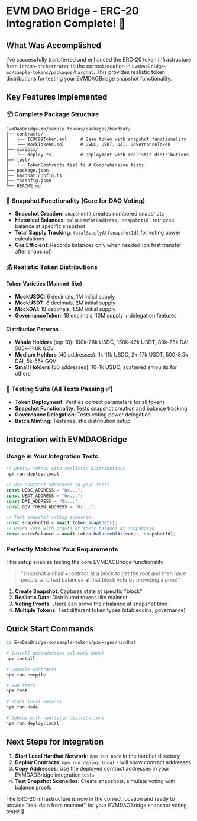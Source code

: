 # EVM DAO Bridge - ERC-20 Integration Complete! 🎉

## What Was Accomplished

I've successfully transferred and enhanced the ERC-20 token infrastructure from `icrc99-orchestrator` to the correct location in `EvmDaoBridge-mo/sample-tokens/packages/hardhat`. This provides realistic token distributions for testing your EVMDAOBridge snapshot functionality.

## Key Features Implemented

### 📦 Complete Package Structure
```
EvmDaoBridge-mo/sample-tokens/packages/hardhat/
├── contracts/
│   ├── ICRC99Token.sol     # Base token with snapshot functionality
│   └── MockTokens.sol      # USDC, USDT, DAI, GovernanceToken
├── scripts/
│   └── deploy.ts           # Deployment with realistic distributions
├── test/
│   └── TokenContracts.test.ts # Comprehensive tests
├── package.json
├── hardhat.config.ts
├── tsconfig.json
└── README.md
```

### 🔄 Snapshot Functionality (Core for DAO Voting)
- **Snapshot Creation**: `snapshot()` creates numbered snapshots
- **Historical Balances**: `balanceOfAt(address, snapshotId)` retrieves balance at specific snapshot
- **Total Supply Tracking**: `totalSupplyAt(snapshotId)` for voting power calculations
- **Gas Efficient**: Records balances only when needed (on first transfer after snapshot)

### 💰 Realistic Token Distributions

#### Token Varieties (Mainnet-like)
- **MockUSDC**: 6 decimals, 1M initial supply
- **MockUSDT**: 6 decimals, 2M initial supply  
- **MockDAI**: 18 decimals, 1.5M initial supply
- **GovernanceToken**: 18 decimals, 10M supply + delegation features

#### Distribution Patterns
- **Whale Holders** (top 10): 100k-28k USDC, 150k-42k USDT, 80k-26k DAI, 500k-140k GOV
- **Medium Holders** (40 addresses): 1k-11k USDC, 2k-17k USDT, 500-8.5k DAI, 5k-55k GOV
- **Small Holders** (50 addresses): 10-1k USDC, scattered amounts for others

### 🧪 Testing Suite (All Tests Passing ✅)
- **Token Deployment**: Verifies correct parameters for all tokens
- **Snapshot Functionality**: Tests snapshot creation and balance tracking
- **Governance Delegation**: Tests voting power delegation
- **Batch Minting**: Tests realistic distribution setup

## Integration with EVMDAOBridge

### Usage in Your Integration Tests
```typescript
// Deploy tokens with realistic distributions
npm run deploy:local

// Use contract addresses in your tests
const USDC_ADDRESS = "0x...";
const USDT_ADDRESS = "0x..."; 
const DAI_ADDRESS = "0x...";
const GOV_TOKEN_ADDRESS = "0x...";

// Test snapshot voting scenario
const snapshotId = await token.snapshot();
// Users vote with proofs of their balance at snapshotId
const voterBalance = await token.balanceOfAt(voter, snapshotId);
```

### Perfectly Matches Your Requirements
This setup enables testing the core EVMDAOBridge functionality:
> "snapshot a chain+contract at a block to get the root and then have people who had balances at that block vote by providing a proof"

1. **Create Snapshot**: Captures state at specific "block"
2. **Realistic Data**: Distributed tokens like mainnet
3. **Voting Proofs**: Users can prove their balance at snapshot time
4. **Multiple Tokens**: Test different token types (stablecoins, governance)

## Quick Start Commands

```bash
cd EvmDaoBridge-mo/sample-tokens/packages/hardhat

# Install dependencies (already done)
npm install

# Compile contracts
npm run compile

# Run tests  
npm test

# Start local network
npm run node

# Deploy with realistic distributions
npm run deploy:local
```

## Next Steps for Integration

1. **Start Local Hardhat Network**: `npm run node` in the hardhat directory
2. **Deploy Contracts**: `npm run deploy:local` - will show contract addresses
3. **Copy Addresses**: Use the deployed contract addresses in your EVMDAOBridge integration tests
4. **Test Snapshot Scenarios**: Create snapshots, simulate voting with balance proofs

The ERC-20 infrastructure is now in the correct location and ready to provide "real data from mainnet" for your EVMDAOBridge snapshot voting tests! 🚀
